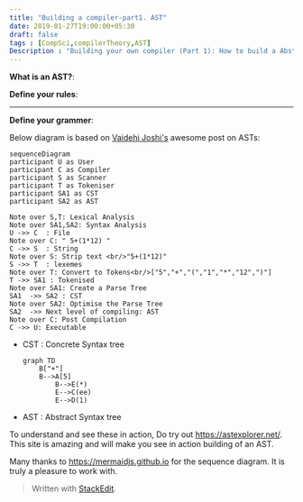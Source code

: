 ```yaml
---
title: "Building a compiler-part1. AST"
date: 2019-01-27T19:00:00+05:30
draft: false
tags : [CompSci,compilerTheory,AST]
Description : "Building your own compiler (Part 1): How to build a Abstract Syntax Tree"
---  
```

**What is an AST?**:


**Define your rules**:  

---  
**Define your grammer**:  

Below diagram is based on [Vaidehi Joshi's](https://medium.com/basecs/leveling-up-ones-parsing-game-with-asts-d7a6fc2400ff) awesome post on ASTs:

```mermaid
sequenceDiagram
participant U as User  
participant C as Compiler   
participant S as Scanner
participant T as Tokeniser   
participant SA1 as CST
participant SA2 as AST 

Note over S,T: Lexical Analysis
Note over SA1,SA2: Syntax Analysis
U ->> C  : File  
Note over C: " 5+(1*12) "
C ->> S  : String
Note over S: Strip text <br/>"5+(1*12)"
S ->> T  : lexemes  
Note over T: Convert to Tokens<br/>["5","+","(","1","*","12",")"]
T ->> SA1 : Tokenised   
Note over SA1: Create a Parse Tree
SA1  ->> SA2 : CST
Note over SA2: Optimise the Parse Tree
SA2  ->> Next level of compiling: AST 
Note over C: Post Compilation
C ->> U: Executable  
```  

* CST : Concrete Syntax tree
	```mermaid
	graph TD
		B["+"]
		B-->A[5]
	        B-->E(*)
	        E-->C(ee)
	        E-->D(1)
	```
* AST : Abstract Syntax tree

To understand and see these in action, Do try out <https://astexplorer.net/>. This site is amazing and will make you see in action building of an AST.  

Many thanks to <https://mermaidjs.github.io> for the sequence diagram. It is truly a pleasure to work with.  

> Written with [StackEdit](https://stackedit.io/).
<!--stackedit_data:
eyJoaXN0b3J5IjpbMTczMjU5MDg1OSwtMTY3NTE1NjczNSwtMT
A4Mzk5MjY3MiwxODY0OTIzNDU1LC0zNDAyMDczMTEsNDYzMzYw
MDYxLC00MTQ3NDY3NjUsLTE2MjMyNTQzNjEsMTUxMzcyMDc1OS
wxNTg1MjY3MTQ0LDgzMTc3MjMwXX0=
-->
